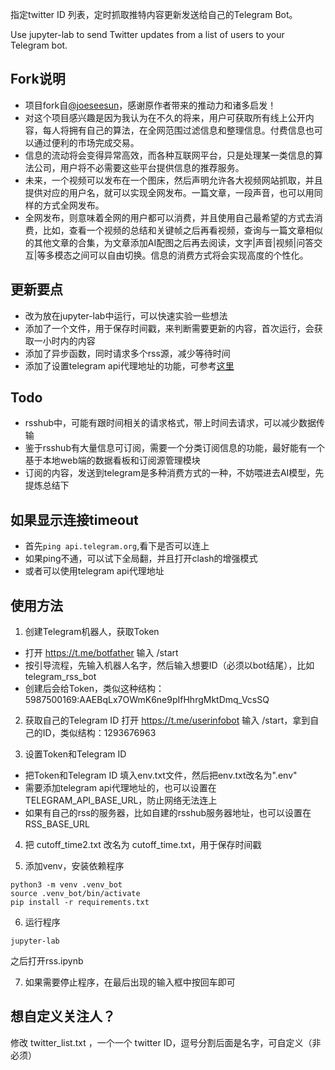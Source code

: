 
指定twitter ID 列表，定时抓取推特内容更新发送给自己的Telegram Bot。

Use jupyter-lab to send Twitter updates from a list of users to your Telegram bot. 


## Fork说明

- 项目fork自[@joeseesun](https://github.com/joeseesun/AIGC_Telegram_Bot)，感谢原作者带来的推动力和诸多启发！
- 对这个项目感兴趣是因为我认为在不久的将来，用户可获取所有线上公开内容，每人将拥有自己的算法，在全网范围过滤信息和整理信息。付费信息也可以通过便利的市场完成交易。
- 信息的流动将会变得异常高效，而各种互联网平台，只是处理某一类信息的算法公司，用户将不必需要这些平台提供信息的推荐服务。
- 未来，一个视频可以发布在一个图床，然后声明允许各大视频网站抓取，并且提供对应的用户名，就可以实现全网发布。一篇文章，一段声音，也可以用同样的方式全网发布。
- 全网发布，则意味着全网的用户都可以消费，并且使用自己最希望的方式去消费，比如，查看一个视频的总结和关键帧之后再看视频，查询与一篇文章相似的其他文章的合集，为文章添加AI配图之后再去阅读，文字|声音|视频|问答交互|等多模态之间可以自由切换。信息的消费方式将会实现高度的个性化。

## 更新要点
- 改为放在jupyter-lab中运行，可以快速实验一些想法
- 添加了一个文件，用于保存时间戳，来判断需要更新的内容，首次运行，会获取一小时内的内容
- 添加了异步函数，同时请求多个rss源，减少等待时间
- 添加了设置telegram api代理地址的功能，可参考[这里](https://blog.orii.xyz/202301/%E4%BD%BF%E7%94%A8cloudflare-Worker%E4%BB%A3%E7%90%86telegram-bot-api/)


## Todo
- rsshub中，可能有跟时间相关的请求格式，带上时间去请求，可以减少数据传输
- 鉴于rsshub有大量信息可订阅，需要一个分类订阅信息的功能，最好能有一个基于本地web端的数据看板和订阅源管理模块
- 订阅的内容，发送到telegram是多种消费方式的一种，不妨喂进去AI模型，先提炼总结下

## 如果显示连接timeout
- 首先`ping api.telegram.org`,看下是否可以连上
- 如果ping不通，可以试下全局翻，并且打开clash的增强模式
- 或者可以使用telegram api代理地址


## 使用方法

1. 创建Telegram机器人，获取Token
- 打开 https://t.me/botfather 输入 /start
- 按引导流程，先输入机器人名字，然后输入想要ID（必须以bot结尾），比如telegram_rss_bot
- 创建后会给Token，类似这种结构：5987500169:AAEBqLx7OWmK6ne9pIfHhrgMktDmq_VcsSQ

2. 获取自己的Telegram ID
打开 https://t.me/userinfobot 输入 \/start，拿到自己的ID，类似结构：1293676963


3. 设置Token和Telegram ID

- 把Token和Telegram ID 填入env.txt文件，然后把env.txt改名为".env"
- 需要添加telegram api代理地址的，也可以设置在TELEGRAM_API_BASE_URL，防止网络无法连上
- 如果有自己的rss的服务器，比如自建的rsshub服务器地址，也可以设置在RSS_BASE_URL

4. 把 cutoff_time2.txt 改名为 cutoff_time.txt，用于保存时间戳

5. 添加venv，安装依赖程序
```
python3 -m venv .venv_bot
source .venv_bot/bin/activate
pip install -r requirements.txt
```

6. 运行程序
```
jupyter-lab
```
之后打开rss.ipynb

7. 如果需要停止程序，在最后出现的输入框中按回车即可


## 想自定义关注人？
修改 twitter_list.txt ，一个一个 twitter ID，逗号分割后面是名字，可自定义（非必须）







